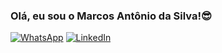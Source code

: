 ### Olá, eu sou o Marcos Antônio da Silva!😎 

[![WhatsApp](https://img.shields.io/badge/WhatsApp-25D366?style=for-the-badge&logo=whatsapp&logoColor=white)](+55061986116538)
[![LinkedIn](https://img.shields.io/badge/LinkedIn-0077B5?style=for-the-badge&logo=linkedin&logoColor=white)](linkedin.com/in/marcos-antônio-da-silva-51b45b1a3)
